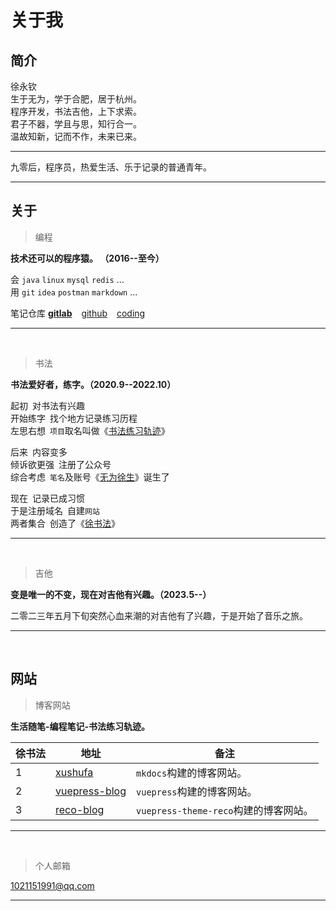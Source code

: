 # 关于我

## 简介

徐永钦<br/>
生于无为，学于合肥，居于杭州。<br/>
程序开发，书法吉他，上下求索。<br/>
君子不器，学且与思，知行合一。<br/>
温故知新，记而不作，未来已来。<br/>

---

九零后，程序员，热爱生活、乐于记录的普通青年。<br/>

---

## 关于

> 编程

**技术还可以的程序猿。 （2016--至今）**

会 `java`  `linux`  `mysql` `redis` ...  <br/>
用 `git` `idea` `postman` `markdown` ...  <br/>

笔记仓库 [**gitlab**]( https://gitlab.com/xuyq123/mynotes ) &ensp; [github]( https://github.com/scott180/calligraphy ) &ensp;  [coding]( https://xyqin.coding.net/public/my/calligraphy/git ) 

---

<br/>

> 书法

**书法爱好者，练字。（2020.9--2022.10）**

起初&ensp;对书法有兴趣 <br/>
开始练字&ensp;找个地方记录练习历程 <br/>
左思右想&ensp;`项目`取名叫做《[书法练习轨迹]( https://vuepress-calligraphy.xushufa.cn/%E7%BB%83%E4%B9%A0/%E4%B9%A6%E6%B3%95%E7%BB%83%E4%B9%A0%E8%BD%A8%E8%BF%B9ReadMe.html )》 <br/>

后来&ensp;内容变多  <br/>
倾诉欲更强&ensp;注册了公众号 <br/>
综合考虑&ensp;`笔名`及账号《[无为徐生]( https://vuepress-blog.xushufa.cn/%E4%B9%A6%E6%B3%95/%E7%BB%83%E4%B9%A0/%E6%97%A0%E4%B8%BA%E5%BE%90%E7%94%9F.html )》诞生了 <br/>

现在&ensp;记录已成习惯  <br/>
于是注册域名&ensp;自建`网站`  <br/>
两者集合&ensp;创造了《[徐书法]( https://reco-blog.xushufa.cn/docs/shu-fa/lian-xi/xu-shu-fa.html )》 <br/>

---

<br/>

> 吉他

**变是唯一的不变，现在对吉他有兴趣。（2023.5--）**

二零二三年五月下旬突然心血来潮的对吉他有了兴趣，于是开始了音乐之旅。

---

<br/>

## 网站

> 博客网站

**生活随笔-编程笔记-书法练习轨迹。**

| 徐书法 | 地址        |  备注          |
| -----  | ----------- |  ------------- |
| 1      | [xushufa]( https://xuyq123.gitlab.io/mkdocs-blog )   | `mkdocs`构建的博客网站。             |
| 2      | [vuepress-blog]( https://vuepress-blog.xushufa.cn )  | `vuepress`构建的博客网站。           |
| 3      | [reco-blog]( https://reco-blog.xushufa.cn )          | `vuepress-theme-reco`构建的博客网站。|

---

<br/>

> 个人邮箱 

1021151991@qq.com 

---

